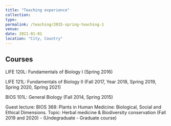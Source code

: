```yaml
---
title: "Teaching experience"
collection: 
type:
permalink: /teaching/2015-spring-teaching-1
venue: 
date: 2021-01-01
location: "City, Country"
---
```


Courses
-------

LIFE 120L: Fundamentals of Biology I (Spring 2016)

LIFE 121L: Fundamentals of Biology II (Fall 2017, Year 2018, Spring 2019, Spring 2020, Spring 2021)

BIOS 101L: General Biology (Fall 2014, Spring 2015)

Guest lecture: BIOS 368: Plants in Human Medicine: Biological, Social and Ethical Dimensions. Topic: Herbal medicine & Biodiversity conservation (Fall 2019 and 2020) - (Undegraduate - Graduate course)



